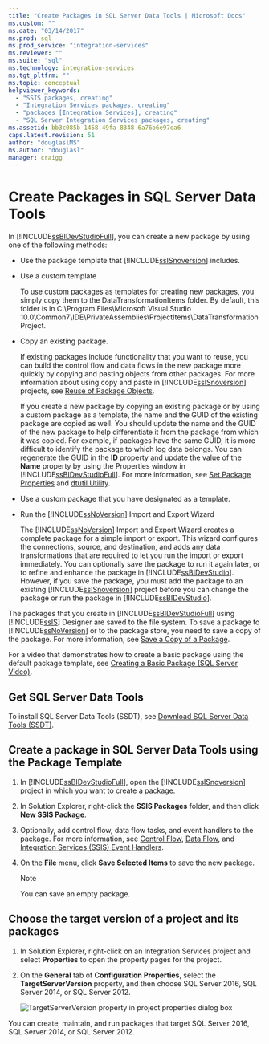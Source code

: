 ```yaml
---
title: "Create Packages in SQL Server Data Tools | Microsoft Docs"
ms.custom: ""
ms.date: "03/14/2017"
ms.prod: sql
ms.prod_service: "integration-services"
ms.reviewer: ""
ms.suite: "sql"
ms.technology: integration-services
ms.tgt_pltfrm: ""
ms.topic: conceptual
helpviewer_keywords: 
  - "SSIS packages, creating"
  - "Integration Services packages, creating"
  - "packages [Integration Services], creating"
  - "SQL Server Integration Services packages, creating"
ms.assetid: bb3c085b-1458-49fa-8348-6a76b6e97ea6
caps.latest.revision: 51
author: "douglaslMS"
ms.author: "douglasl"
manager: craigg
---
```

# Create Packages in SQL Server Data Tools
  In [!INCLUDE[ssBIDevStudioFull](../includes/ssbidevstudiofull-md.md)], you can create a new package by using one of the following methods:  
  
-   Use the package template that [!INCLUDE[ssISnoversion](../includes/ssisnoversion-md.md)] includes.  
  
-   Use a custom template  
  
     To use custom packages as templates for creating new packages, you simply copy them to the DataTransformationItems folder. By default, this folder is in C:\Program Files\Microsoft Visual Studio 10.0\Common7\IDE\PrivateAssemblies\ProjectItems\DataTransformationProject.  
  
-   Copy an existing package.  
  
     If existing packages include functionality that you want to reuse, you can build the control flow and data flows in the new package more quickly by copying and pasting objects from other packages. For more information about using copy and paste in [!INCLUDE[ssISnoversion](../includes/ssisnoversion-md.md)] projects, see [Reuse of Package Objects](../integration-services/reuse-of-package-objects.md).  
  
     If you create a new package by copying an existing package or by using a custom package as a template, the name and the GUID of the existing package are copied as well. You should update the name and the GUID of the new package to help differentiate it from the package from which it was copied. For example, if packages have the same GUID, it is more difficult to identify the package to which log data belongs. You can regenerate the GUID in the **ID** property and update the value of the **Name** property by using the Properties window in [!INCLUDE[ssBIDevStudioFull](../includes/ssbidevstudiofull-md.md)]. For more information, see [Set Package Properties](../integration-services/set-package-properties.md) and [dtutil Utility](../integration-services/dtutil-utility.md).  
  
-   Use a custom package that you have designated as a template.  
  
-   Run the [!INCLUDE[ssNoVersion](../includes/ssnoversion-md.md)] Import and Export Wizard  
  
     The [!INCLUDE[ssNoVersion](../includes/ssnoversion-md.md)] Import and Export Wizard creates a complete package for a simple import or export. This wizard configures the connections, source, and destination, and adds any data transformations that are required to let you run the import or export immediately. You can optionally save the package to run it again later, or to refine and enhance the package in [!INCLUDE[ssBIDevStudio](../includes/ssbidevstudio-md.md)]. However, if you save the package, you must add the package to an existing [!INCLUDE[ssISnoversion](../includes/ssisnoversion-md.md)] project before you can change the package or run the package in [!INCLUDE[ssBIDevStudio](../includes/ssbidevstudio-md.md)].  
  
 The packages that you create in [!INCLUDE[ssBIDevStudioFull](../includes/ssbidevstudiofull-md.md)] using [!INCLUDE[ssIS](../includes/ssis-md.md)] Designer are saved to the file system. To save a package to [!INCLUDE[ssNoVersion](../includes/ssnoversion-md.md)] or to the package store, you need to save a copy of the package. For more information, see [Save a Copy of a Package](http://msdn.microsoft.com/library/21482a20-e420-4452-b7eb-8f9fa1929f31).  

 For a video that demonstrates how to create a basic package using the default package template, see [Creating a Basic Package (SQL Server Video)](http://go.microsoft.com/fwlink/?LinkId=131023).  

## Get SQL Server Data Tools
To install SQL Server Data Tools (SSDT), see [Download SQL Server Data Tools (SSDT)](../ssdt/download-sql-server-data-tools-ssdt.md).

## Create a package in SQL Server Data Tools using the Package Template  
  
1.  In [!INCLUDE[ssBIDevStudioFull](../includes/ssbidevstudiofull-md.md)], open the [!INCLUDE[ssISnoversion](../includes/ssisnoversion-md.md)] project in which you want to create a package.  
  
2.  In Solution Explorer, right-click the **SSIS Packages** folder, and then click **New SSIS Package**.  
  
3.  Optionally, add control flow, data flow tasks, and event handlers to the package. For more information, see [Control Flow](../integration-services/control-flow/control-flow.md), [Data Flow](../integration-services/data-flow/data-flow.md), and [Integration Services &#40;SSIS&#41; Event Handlers](../integration-services/integration-services-ssis-event-handlers.md).  
  
4.  On the **File** menu, click **Save Selected Items** to save the new package.  
  
    > [!NOTE]  
    >  You can save an empty package.  
  
## Choose the target version of a project and its packages  
  
1.  In Solution Explorer, right-click on an Integration Services project and select **Properties** to open the property pages for the project.  
  
2.  On the **General** tab of **Configuration Properties**, select the **TargetServerVersion** property,  and then choose SQL Server 2016, SQL Server 2014, or SQL Server 2012.  
  
     ![TargetServerVersion property in project properties dialog box](../integration-services/media/targetserverversion2.png "TargetServerVersion property in project properties dialog box")  
  
 You can create, maintain, and run packages that target SQL Server 2016, SQL Server 2014, or SQL Server 2012.  
  
  
